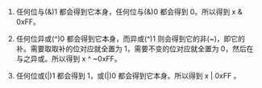 1. 任何位与(&)1 都会得到它本身，任何位与(&)0 都会得到 0。所以得到 x & 0xFF。

2. 任何位异或(^)0 都会得到它本身，而异或(^)1 则会得到它的非(~)，即它的补。需要取取补的位对应就全置为 1，需要不变的位对应就全置为 0，然后在与之异或。所以得到 x ^ ~0xFF。

3. 任何位或(|)1 都会得到 1，或(|)0 都会得到它本身。所以得到 x | 0xFF 。
